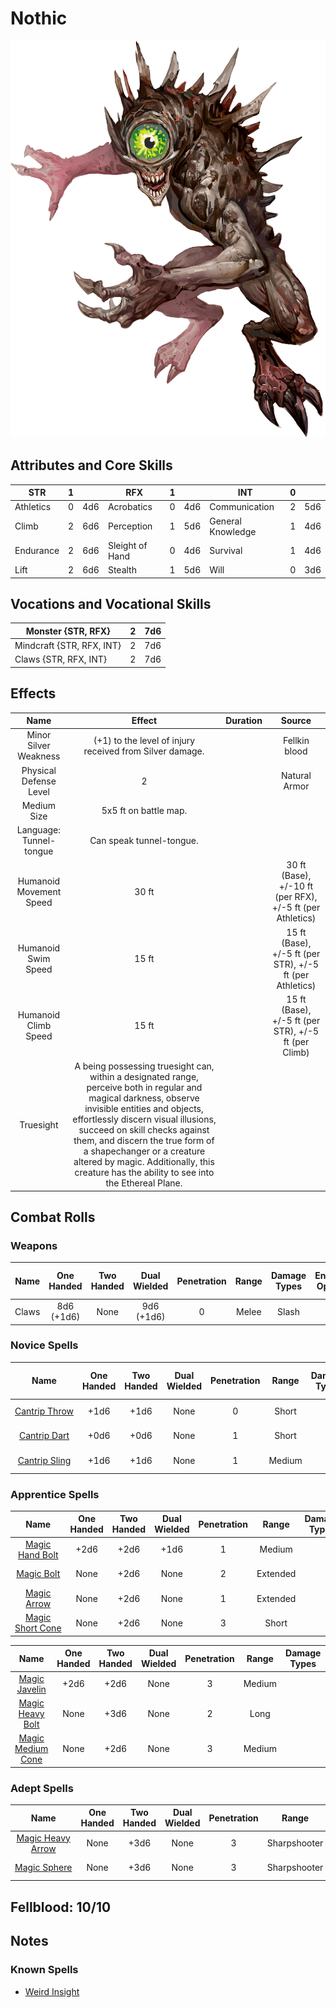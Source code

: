 # Nothic

![img](Nothic.png)

## Attributes and Core Skills

| STR       | 1 |    | RFX             | 1 |    | INT               | 0 |    |
| --------- | :-: | :-: | --------------- | :-: | :-: | ----------------- | :-: | :-: |
| Athletics | 0 | 4d6 | Acrobatics      | 0 | 4d6 | Communication     | 2 | 5d6 |
| Climb     | 2 | 6d6 | Perception      | 1 | 5d6 | General Knowledge | 1 | 4d6 |
| Endurance | 2 | 6d6 | Sleight of Hand | 0 | 4d6 | Survival          | 1 | 4d6 |
| Lift      | 2 | 6d6 | Stealth         | 1 | 5d6 | Will              | 0 | 3d6 |

## Vocations and Vocational Skills

| Monster {STR, RFX}        | 2 | 7d6 |
| ------------------------- | :-: | :-: |
| Mindcraft {STR, RFX, INT} | 2 | 7d6 |
| Claws {STR, RFX, INT}     | 2 | 7d6 |

## Effects

|          Name          |                                                                                                                                                                                          Effect                                                                                                                                                                                          | Duration |                          Source                          |
| :---------------------: | :--------------------------------------------------------------------------------------------------------------------------------------------------------------------------------------------------------------------------------------------------------------------------------------------------------------------------------------------------------------------------------------: | :------: | :-------------------------------------------------------: |
|  Minor Silver Weakness  |                                                                                                                                                              (+1) to the level of injury<br />received from Silver damage.                                                                                                                                                              |          |                       Fellkin blood                       |
| Physical Defense Level |                                                                                                                                                                                            2                                                                                                                                                                                            |          |                       Natural Armor                       |
|       Medium Size       |                                                                                                                                                                                  5x5 ft on battle map.                                                                                                                                                                                  |          |                                                          |
| Language: Tunnel-tongue |                                                                                                                                                                                 Can speak tunnel-tongue.                                                                                                                                                                                 |          |                                                          |
| Humanoid Movement Speed |                                                                                                                                                                                          30 ft                                                                                                                                                                                          |          | 30 ft (Base), +/-10 ft (per RFX), +/-5 ft (per Athletics) |
|   Humanoid Swim Speed   |                                                                                                                                                                                          15 ft                                                                                                                                                                                          |          | 15 ft (Base), +/-5 ft (per STR), +/-5 ft (per Athletics) |
|  Humanoid Climb Speed  |                                                                                                                                                                                          15 ft                                                                                                                                                                                          |          |   15 ft (Base), +/-5 ft (per STR), +/-5 ft (per Climb)   |
|        Truesight        | A being possessing truesight can, within a designated range, perceive both in regular and magical darkness, observe invisible entities and objects, effortlessly discern visual illusions, succeed on skill checks against them, and discern the true form of a shapechanger or a creature altered by magic. Additionally, this creature has the ability to see into the Ethereal Plane. |          |                                                          |

## Combat Rolls

### Weapons

| Name | One<br />Handed | Two<br />Handed | Dual<br />Wielded | Penetration | Range | Damage<br />Types | Engageable<br />Opponents | Area Of<br />Effect | Resource<br />Class |
| :---: | :-------------: | :-------------: | :---------------: | :---------: | :---: | :---------------: | :-----------------------: | :-----------------: | :-----------------: |
| Claws | 8d6<br />(+1d6) |      None      |  9d6<br />(+1d6)  |      0      | Melee |       Slash       |           Rapid           |        None        |        None        |

### Novice Spells

|                                           Name                                           | One<br />Handed | Two<br />Handed | Dual<br />Wielded | Penetration | Range | Damage<br />Types | Engageable<br />Opponents | Area Of<br />Effect | Resource<br />Class |
| :--------------------------------------------------------------------------------------: | :-------------: | :-------------: | :---------------: | :---------: | :----: | :---------------: | :-----------------------: | :-----------------: | :-----------------: |
| [Cantrip Throw](./../../../../../CoreRules/MagicRules/Spells/Novice/GenericNoviceSpell.md) |      +1d6      |      +1d6      |       None       |      0      | Short |                  |           Quick           |        None        |  0 Magic Resource  |
|  [Cantrip Dart](./../../../../../CoreRules/MagicRules/Spells/Novice/GenericNoviceSpell.md)  |      +0d6      |      +0d6      |       None       |      1      | Short |                  |           Quick           |        None        |  0 Magic Resource  |
| [Cantrip Sling](./../../../../../CoreRules/MagicRules/Spells/Novice/GenericNoviceSpell.md) |      +1d6      |      +1d6      |       None       |      1      | Medium |                  |         Standard         |        None        |  0 Magic Resource  |

### Apprentice Spells

|                                                Name                                                | One<br />Handed | Two<br />Handed | Dual<br />Wielded | Penetration |  Range  | Damage<br />Types | Engageable<br />Opponents | Area Of<br />Effect | Resource<br />Class |
| :-------------------------------------------------------------------------------------------------: | :-------------: | :-------------: | :---------------: | :---------: | :------: | :---------------: | :-----------------------: | :-----------------: | :-----------------: |
|  [Magic Hand Bolt](./../../../../../CoreRules/MagicRules/Spells/Apprentice/GenericApprenticeSpell.md)  |      +2d6      |      +2d6      |       +1d6       |      1      |  Medium  |                  |         Standard         |        None        |  1 Magic Resource  |
|    [Magic Bolt](./../../../../../CoreRules/MagicRules/Spells/Apprentice/GenericApprenticeSpell.md)    |      None      |      +2d6      |       None       |      2      | Extended |                  |          Loading          |        None        |  1 Magic Resource  |
|    [Magic Arrow](./../../../../../CoreRules/MagicRules/Spells/Apprentice/GenericApprenticeSpell.md)    |      None      |      +2d6      |       None       |      1      | Extended |                  |           Quick           |        None        |  1 Magic Resource  |
| [Magic Short Cone](./../../../../../CoreRules/MagicRules/Spells/Apprentice/GenericApprenticeSpell.md) |      None      |      +2d6      |       None       |      3      |  Short  |                  |          Focused          |  Cone Calculation  |  1 Magic Resource  |

|                                                Name                                                | One<br />Handed | Two<br />Handed | Dual<br />Wielded | Penetration | Range | Damage<br />Types | Engageable<br />Opponents | Area Of<br />Effect | Resource<br />Class |
| :-------------------------------------------------------------------------------------------------: | :-------------: | :-------------: | :---------------: | :---------: | :----: | :---------------: | :-----------------------: | :-----------------: | :-----------------: |
|   [Magic Javelin](./../../../../../CoreRules/MagicRules/Spells/Apprentice/GenericApprenticeSpell.md)   |      +2d6      |      +2d6      |       None       |      3      | Medium |                  |         Standard         |        None        |  2 Magic Resource  |
| [Magic Heavy Bolt](./../../../../../CoreRules/MagicRules/Spells/Apprentice/GenericApprenticeSpell.md) |      None      |      +3d6      |       None       |      2      |  Long  |                  |      Complex Loading      |        None        |  2 Magic Resource  |
| [Magic Medium Cone](./../../../../../CoreRules/MagicRules/Spells/Apprentice/GenericApprenticeSpell.md) |      None      |      +2d6      |       None       |      3      | Medium |                  |          Focused          |  Cone Calculation  |  2 Magic Resource  |

### Adept Spells

|                                           Name                                           | One<br />Handed | Two<br />Handed | Dual<br />Wielded | Penetration |    Range    | Damage<br />Types | Engageable<br />Opponents | Area Of<br />Effect | Resource<br />Class |
| :---------------------------------------------------------------------------------------: | :-------------: | :-------------: | :---------------: | :---------: | :----------: | :---------------: | :-----------------------: | :-----------------: | :-----------------: |
| [Magic Heavy Arrow](./../../../../../CoreRules/MagicRules/Spells/Adept/GenericAdeptSpell.md) |      None      |      +3d6      |       None       |      3      | Sharpshooter |                  |         Standard         |        None        |  3 Magic Resource  |
|   [Magic Sphere](./../../../../../CoreRules/MagicRules/Spells/Adept/GenericAdeptSpell.md)   |      None      |      +3d6      |       None       |      3      | Sharpshooter |                  |          Focused          | Sphere Calculation |  3 Magic Resource  |

## Fellblood: 10/10

## Notes

### Known Spells

- [Weird Insight](./../../../../../CoreRules/MagicRules/Spells/Apprentice/WeirdInsight.md)
